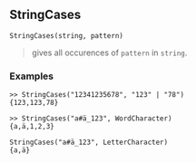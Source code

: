 ## StringCases

```
StringCases(string, pattern)
```

> gives all occurences of `pattern` in `string`.
  
### Examples

```
>> StringCases("12341235678", "123" | "78") 
{123,123,78}

>> StringCases("a#ä_123", WordCharacter) 
{a,ä,1,2,3}

StringCases("a#ä_123", LetterCharacter)
{a,ä}
```
